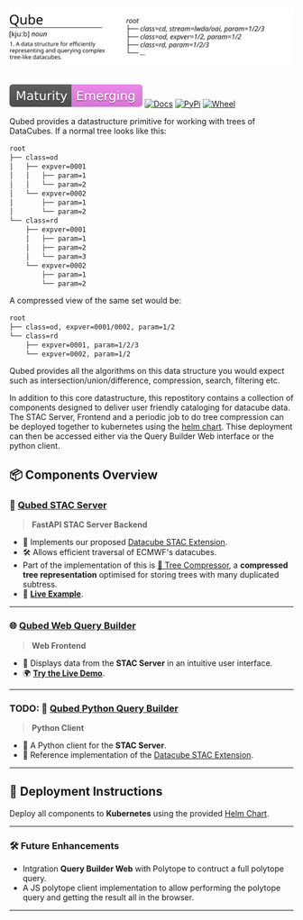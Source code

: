 # <p align="center"><img src="https://github.com/ecmwf/qubed/blob/main/docs/_static/banner.svg" width="1000"></p> 
[![Static Badge](https://github.com/ecmwf/codex/raw/refs/heads/main/Project%20Maturity/emerging_badge.svg)](https://github.com/ecmwf/codex/raw/refs/heads/main/Project%20Maturity#emerging)
[![Docs](https://readthedocs.org/projects/qubed/badge/?version=latest)](https://qubed.readthedocs.io/en/latest/)
[![PyPi](https://img.shields.io/pypi/v/qubed.svg)](https://pypi.org/project/qubed/)
[![Wheel](https://img.shields.io/pypi/wheel/qubed.svg)](https://pypi.org/project/qubed/)

Qubed provides a datastructure primitive for working with trees of DataCubes. If a normal tree looks like this:
```
root
├── class=od
│   ├── expver=0001
│   │   ├── param=1
│   │   └── param=2
│   └── expver=0002
│       ├── param=1
│       └── param=2
└── class=rd
    ├── expver=0001
    │   ├── param=1
    │   ├── param=2
    │   └── param=3
    └── expver=0002
        ├── param=1
        └── param=2
```

A compressed view of the same set would be:
```
root
├── class=od, expver=0001/0002, param=1/2
└── class=rd
    ├── expver=0001, param=1/2/3
    └── expver=0002, param=1/2
```

Qubed provides all the algorithms on this data structure you would expect such as intersection/union/difference, compression, search, filtering etc.

In addition to this core datastructure, this repostitory contains a collection of components designed to deliver user friendly cataloging for datacube data. The STAC Server, Frontend and a periodic job to do tree compression can be deployed together to kubernetes using the [helm chart](./helm_chart). Thise deployment can then be accessed either via the Query Builder Web interface or the python client.

## 📦 Components Overview


### 🚀 [Qubed STAC Server](./stac_server)
> **FastAPI STAC Server Backend**

- 🌟 Implements our proposed [Datacube STAC Extension](./structured_stac.md).
- 🛠️ Allows efficient traversal of ECMWF's datacubes.
- Part of the implementation of this is [🌲 Tree Compressor](./tree_compresser), a **compressed tree representation** optimised for storing trees with many duplicated subtress.
- 🔗 **[Live Example](https://qubed.lumi.apps.dte.destination-earth.eu/api/v1/stac/climate-dt/?class=od%2Cd1&dataset=climate-dt)**.

---

### 🌐 [Qubed Web Query Builder](./web_query_builder)
> **Web Frontend**

- 👀 Displays data from the **STAC Server** in an intuitive user interface.
- 🌍 **[Try the Live Demo](https://qubed.lumi.apps.dte.destination-earth.eu/)**.

---

### TODO: 🐍 [Qubed Python Query Builder](./python_query_builder)
> **Python Client**

- 🤖 A Python client for the **STAC Server**.
- 📘 Reference implementation of the [Datacube STAC Extension](./structured_stac.md).

---

## 🚀 Deployment Instructions

Deploy all components to **Kubernetes** using the provided [Helm Chart](./helm_chart).

---

### 🛠️ Future Enhancements
- Intgration **Query Builder Web** with Polytope to contruct a full polytope query.
- A JS polytope client implementation to allow performing the polytope query and getting the result all in the browser.

---
